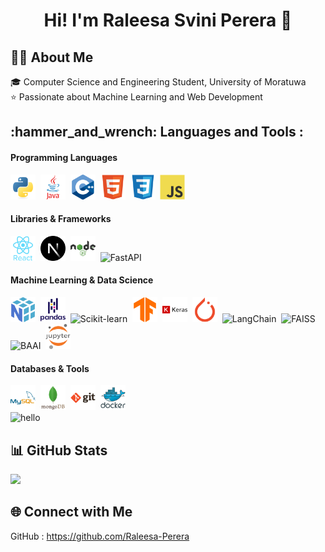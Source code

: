 <div id="header" align="center">
  <h1> Hi! I'm Raleesa Svini Perera 👋</h1>
</div>

<div>

<h2>👩‍💻 About Me </h2>
<p>🎓 Computer Science and Engineering Student, University of Moratuwa</br>
⭐ Passionate about Machine Learning and Web Development</p>
</div>

<h2> :hammer_and_wrench: Languages and Tools :</h2>

<div>
 <h4> Programming Languages</h4>
  
<div>
  <img src="https://github.com/devicons/devicon/blob/master/icons/python/python-original.svg" width="40" title="Python">&nbsp;
  <img src="https://github.com/devicons/devicon/blob/master/icons/java/java-original-wordmark.svg" width="40" title="Java">&nbsp;
  <img src="https://github.com/devicons/devicon/blob/master/icons/cplusplus/cplusplus-original.svg" width="40" title="C++">&nbsp;
  <img src="https://github.com/devicons/devicon/blob/master/icons/html5/html5-original.svg" width="40" title="HTML">&nbsp;
  <img src="https://github.com/devicons/devicon/blob/master/icons/css3/css3-original.svg" width="40" title="CSS">&nbsp;
  <img src="https://github.com/devicons/devicon/blob/master/icons/javascript/javascript-original.svg" width="40" title="JavaScript">&nbsp;
</div>
  
<h4> Libraries & Frameworks</h4>

<div>
  <img src="https://github.com/devicons/devicon/blob/master/icons/react/react-original-wordmark.svg" width="40" title="React">&nbsp;
  <img src="https://github.com/devicons/devicon/blob/master/icons/nextjs/nextjs-original.svg" width="40" title="Next.js">&nbsp;
  <img src="https://github.com/devicons/devicon/blob/master/icons/nodejs/nodejs-original-wordmark.svg" width="40" title="Node.js">&nbsp;
  <img src="https://cdn.worldvectorlogo.com/logos/fastapi.svg" width="40" title="FastAPI">&nbsp;
</div>

<h4> Machine Learning & Data Science</h4>

<div>
  <img src="https://github.com/devicons/devicon/blob/master/icons/numpy/numpy-original.svg" width="40" title="NumPy">&nbsp;
  <img src="https://github.com/devicons/devicon/blob/master/icons/pandas/pandas-original-wordmark.svg" width="40" title="Pandas">&nbsp;
  <img src="https://upload.wikimedia.org/wikipedia/commons/0/05/Scikit_learn_logo_small.svg" width="40" title="Scikit-learn">&nbsp;
  <img src="https://github.com/devicons/devicon/blob/master/icons/tensorflow/tensorflow-original.svg" width="40" title="TensorFlow">&nbsp;
  <img src="https://github.com/devicons/devicon/blob/master/icons/keras/keras-original-wordmark.svg" width="40" title="Keras">&nbsp;
  <img src="https://github.com/devicons/devicon/blob/master/icons/pytorch/pytorch-original.svg" width="40" title="PyTorch">&nbsp;
  <img src="https://avatars.githubusercontent.com/u/126733545?s=200&v=4" width="40" title="LangChain">&nbsp;
  <img src="https://avatars.githubusercontent.com/u/61407316?s=200&v=4" width="40" title="FAISS">&nbsp;
  <img src="https://avatars.githubusercontent.com/u/33148128?s=200&v=4" width="40" title="BAAI">&nbsp;
  <img src="https://github.com/devicons/devicon/blob/master/icons/jupyter/jupyter-original-wordmark.svg" width="40" title="Jupyter Notebooks">&nbsp;
</div>

<h4> Databases & Tools</h4>

<div>
  <img src="https://github.com/devicons/devicon/blob/master/icons/mysql/mysql-original-wordmark.svg" width="40" title="MySQL">&nbsp;
  <img src="https://github.com/devicons/devicon/blob/master/icons/mongodb/mongodb-original-wordmark.svg" width="40" title="MongoDB">&nbsp;
  <img src="https://github.com/devicons/devicon/blob/master/icons/git/git-original-wordmark.svg" width="40" title="Git">&nbsp;
  <img src="https://github.com/devicons/devicon/blob/master/icons/docker/docker-original-wordmark.svg" width="40" title="Docker">&nbsp;
</div>

<div>
  <img src="https://skillicons.dev/icons?i=aws,gcp,azure,react,vue,flutter&perline=3" title="hello">&nbsp;
</div>

 
</div>




<h2>📊 GitHub Stats</h2>
<p>
  <img src="https://github-readme-stats.vercel.app/api?username=Raleesa-Perera&show_icons=true&theme=tokyonight" width="48%">
</p>


<h2>🌐 Connect with Me </h2>

<p>GitHub : <a href="https://github.com/Raleesa-Perera" target="_blank">https://github.com/Raleesa-Perera</a></p>



